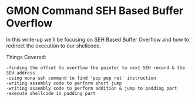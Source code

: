 # GMON Command SEH Based Buffer Overflow

In this write-up we'll be focusing on SEH Based Buffer Overflow and how to redirect the execution to our shellcode.

Things Covered:
```
-finding the offset to overflow the pointer to next SEH record & the SEH address
-using mona seh command to find 'pop pop ret' instruction
-writing assembly code to perform short jump
-writing assembly code to perform addition & jump to padding part
-execute shellcode in padding part
```
